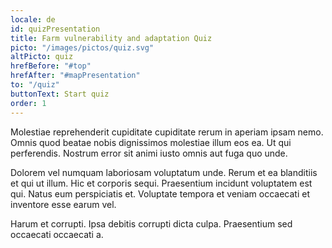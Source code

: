 ```yaml
---
locale: de
id: quizPresentation
title: Farm vulnerability and adaptation Quiz
picto: "/images/pictos/quiz.svg"
altPicto: quiz
hrefBefore: "#top"
hrefAfter: "#mapPresentation"
to: "/quiz"
buttonText: Start quiz
order: 1
---
```


Molestiae reprehenderit cupiditate cupiditate rerum in aperiam ipsam nemo. Omnis
quod beatae nobis dignissimos molestiae illum eos ea. Ut qui perferendis.
Nostrum error sit animi iusto omnis aut fuga quo unde.

Dolorem vel numquam laboriosam voluptatum unde. Rerum et ea blanditiis et qui ut
illum. Hic et corporis sequi. Praesentium incidunt voluptatem est qui. Natus eum
perspiciatis et. Voluptate tempora et veniam occaecati et inventore esse earum
vel.

Harum et corrupti. Ipsa debitis corrupti dicta culpa. Praesentium sed occaecati
occaecati a.
